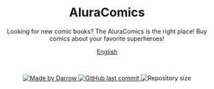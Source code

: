 <h1 align="center">
AluraComics
</h1>

<p align="center">
Looking for new comic books? The AluraComics is the right place! Buy comics about your favorite superheroes!
</p>

<p align="center">
  <a href="README.md">English</a>
</p>

<br>

<p align="center">

  <a href="https://github.com/darrow12">
    <img src="https://img.shields.io/static/v1?label=Made by&message=Darrow&color=0A3872&labelColor=041832&style=<STYLE>&logo=github" alt="Made by Darrow" title="Made by Darrow">
  </a>

  <a href="https://github.com/darrow12/AluraBooks/commits/main">
    <img alt="GitHub last commit" src="https://img.shields.io/github/last-commit/darrow12/AluraBooks?label=Last commit&color=0A3872&labelColor=041832">
  </a>

  <img alt="Repository size" src="https://img.shields.io/github/repo-size/darrow12/AluraBooks?label=Repository size&color=0A3872&labelColor=041832">
</p>
